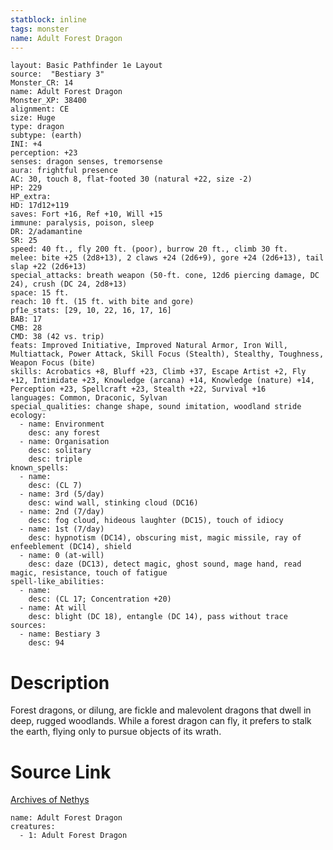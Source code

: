 ```yaml
---
statblock: inline
tags: monster
name: Adult Forest Dragon
---
```

```statblock
layout: Basic Pathfinder 1e Layout
source:  "Bestiary 3"
Monster_CR: 14
name: Adult Forest Dragon
Monster_XP: 38400
alignment: CE
size: Huge
type: dragon
subtype: (earth)
INI: +4
perception: +23
senses: dragon senses, tremorsense
aura: frightful presence
AC: 30, touch 8, flat-footed 30 (natural +22, size -2)
HP: 229
HP_extra: 
HD: 17d12+119
saves: Fort +16, Ref +10, Will +15
immune: paralysis, poison, sleep
DR: 2/adamantine
SR: 25
speed: 40 ft., fly 200 ft. (poor), burrow 20 ft., climb 30 ft.
melee: bite +25 (2d8+13), 2 claws +24 (2d6+9), gore +24 (2d6+13), tail slap +22 (2d6+13)
special_attacks: breath weapon (50-ft. cone, 12d6 piercing damage, DC 24), crush (DC 24, 2d8+13)
space: 15 ft.
reach: 10 ft. (15 ft. with bite and gore)
pf1e_stats: [29, 10, 22, 16, 17, 16]
BAB: 17
CMB: 28
CMD: 38 (42 vs. trip)
feats: Improved Initiative, Improved Natural Armor, Iron Will, Multiattack, Power Attack, Skill Focus (Stealth), Stealthy, Toughness, Weapon Focus (bite)
skills: Acrobatics +8, Bluff +23, Climb +37, Escape Artist +2, Fly +12, Intimidate +23, Knowledge (arcana) +14, Knowledge (nature) +14, Perception +23, Spellcraft +23, Stealth +22, Survival +16
languages: Common, Draconic, Sylvan
special_qualities: change shape, sound imitation, woodland stride
ecology:
  - name: Environment
    desc: any forest
  - name: Organisation
    desc: solitary
    desc: triple
known_spells:
  - name:
    desc: (CL 7)
  - name: 3rd (5/day)
    desc: wind wall, stinking cloud (DC16)
  - name: 2nd (7/day)
    desc: fog cloud, hideous laughter (DC15), touch of idiocy
  - name: 1st (7/day)
    desc: hypnotism (DC14), obscuring mist, magic missile, ray of enfeeblement (DC14), shield
  - name: 0 (at-will)
    desc: daze (DC13), detect magic, ghost sound, mage hand, read magic, resistance, touch of fatigue
spell-like_abilities:
  - name:
    desc: (CL 17; Concentration +20)
  - name: At will
    desc: blight (DC 18), entangle (DC 14), pass without trace
sources:
  - name: Bestiary 3
    desc: 94
```
# Description
Forest dragons, or dilung, are fickle and malevolent dragons that dwell in deep, rugged woodlands. While a forest dragon can fly, it prefers to stalk the earth, flying only to pursue objects of its wrath.
# Source Link
[Archives of Nethys](https://aonprd.com/MonsterDisplay.aspx?ItemName=Adult%20Forest%20Dragon)
```encounter-table
name: Adult Forest Dragon
creatures:
  - 1: Adult Forest Dragon
```
